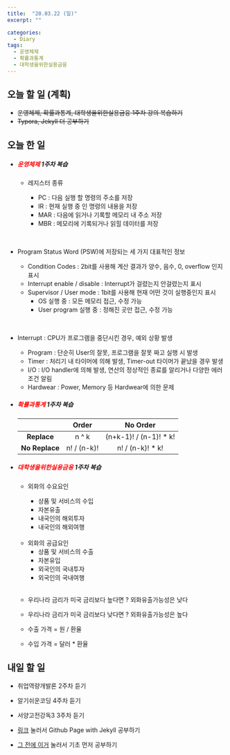 ```yaml
---
title:  "20.03.22 (일)"
excerpt: ""

categories:
  - Diary
tags:
  - 운영체제
  - 확률과통계
  - 대학생을위한실용금융
---
```


## 오늘 할 일 (계획)

- ~~운영체제, 확률과통계, 대학생을위한실용금융 1주차 강의 복습하기~~
- ~~Typora, Jekyll 더 공부하기~~

## 오늘 한 일

- ##### <span style="color: red">운영체제</span> 1주차 복습

  - 레지스터 종류

    - PC : 다음 실행 할 명령의 주소를 저장
    - IR : 현재 실행 중 인 명령의 내용을 저장
    - MAR : 다음에 읽거나 기록할 메모리 내 주소 저장
    - MBR : 메모리에 기록되거나 읽힐 데이터를 저장

<br>

- Program Status Word (PSW)에 저장되는 세 가지 대표적인 정보

  - Condition Codes : 2bit를 사용해 계산 결과가 양수, 음수, 0, overflow 인지 표시
  - Interrupt enable / disable : Interrupt가 걸렸는지 안걸렸는지 표시
  - Supervisor / User mode : 1bit를 사용해 현재 어떤 것이 실행중인지 표시
    - OS 실행 중 : 모든 메모리 접근, 수정 가능
    - User program 실행 중 : 정해진 곳만 접근, 수정 가능

<br>

- Interrupt : CPU가 프로그램을 중단시킨 경우, 예외 상황 발생

  - Program : 단순히 User의 잘못, 프로그램을 잘못 짜고 실행 시 발생
  - Timer : 처리기 내 타이머에 의해 발생, Timer-out 타이머가 끝났을 경우 발생
  - I/O : I/O handler에 의해 발생, 연산의 정상적인 종료를 알리거나 다양한 에러조건 알림
  - Hardwear : Power, Memory 등 Hardwear에 의한 문제



- ##### <span style="color: red">확률과통계</span> 1주차 복습

  |                |    Order    |        No Order        |
  | :------------: | :---------: | :--------------------: |
  |  **Replace**   |    n ^ k    | (n+k-1)! / (n-1)! * k! |
  | **No Replace** | n! / (n-k)! |    n! / (n-k)! * k!    |

  

- ##### <span style="color:red">대학생을위한실용금융</span> 1주차 복습

  - 외화의 수요요인

    - 상품 및 서비스의 수입
    - 자본유출
    - 내국인의 해외투자
    - 내국인의 해외여행

  <br>

  - 외화의 공급요인
    - 상품 및 서비스의 수출
    - 자본유입
    - 외국인의 국내투자
    - 외국인의 국내여행

  <br>

  - 우리나라 금리가 미국 금리보다 높다면 ? 외화유출가능성은 낮다
  - 우리나라 금리가 미국 금리보다 낮다면 ? 외화유출가능성은 높다

  - 수출 가격 = 원 / 환율

  - 수입 가격 = 달러 * 환율

## 내일 할 일

- 취업역량개발론 2주차 듣기
- 알기쉬운코딩 4주차 듣기

- 서양고전강독3 3주차 듣기

- [링크](https://devinlife.com/howto/) 눌러서 Github Page with Jekyll 공부하기

- [그 전에 이거](https://nolboo.kim/blog/2013/10/15/free-blog-with-github-jekyll/) 눌러서 기초 먼저 공부하기

